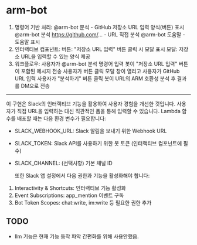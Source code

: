 # arm-bot

1. 명령어 기반 처리:
   @arm-bot 분석 - GitHub 저장소 URL 입력 양식(버튼) 표시
   @arm-bot 분석 <https://github.com/>... - URL 직접 분석
   @arm-bot 도움말 - 도움말 표시
2. 인터랙티브 컴포넌트:
   버튼: "저장소 URL 입력" 버튼 클릭 시 모달 표시
   모달: 저장소 URL을 입력할 수 있는 양식 제공
3. 워크플로우:
   사용자가 @arm-bot 분석 명령어 입력
   봇이 "저장소 URL 입력" 버튼이 포함된 메시지 전송
   사용자가 버튼 클릭
   모달 창이 열리고 사용자가 GitHub URL 입력
   사용자가 "분석하기" 버튼 클릭
   봇이 URL의 ARM 호환성 분석 후 결과를 DM으로 전송

---

이 구현은 Slack의 인터랙티브 기능을 활용하여 사용자 경험을 개선한 것입니다. 사용자가 직접 URL을 입력하는 대신 직관적인 폼을 통해 입력할 수 있습니다.
Lambda 함수를 배포할 때는 다음 환경 변수가 필요합니다:

- SLACK_WEBHOOK_URL: Slack 알림을 보내기 위한 Webhook URL
- SLACK_TOKEN: Slack API를 사용하기 위한 봇 토큰 (인터랙티브 컴포넌트에 필수)
- SLACK_CHANNEL: (선택사항) 기본 채널 ID

  또한 Slack 앱 설정에서 다음 권한과 기능을 활성화해야 합니다:

1. Interactivity & Shortcuts: 인터랙티브 기능 활성화
2. Event Subscriptions: app_mention 이벤트 구독
3. Bot Token Scopes: chat:write, im:write 등 필요한 권한 추가

## TODO

- llm 기능은 현재 기능 동작 파악 간편화를 위해 사용안했음.
